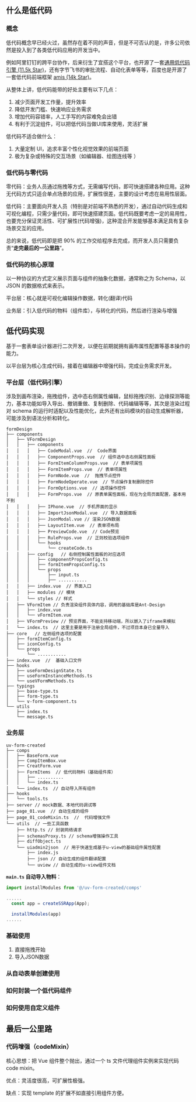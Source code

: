 

## 什么是低代码

### 概念

低代码概念早已经火过，虽然存在着不同的声音，但是不可否认的是，许多公司依然是投入到了各类低代码应用的开发当中。

例如阿里钉钉的跨平台协作，后来衍生了宜搭这个平台，也开源了一套[通用低代码引擎 (11.5k Star)](https://lowcode-engine.cn/index)，还有字节飞书的审批流程、自动化表单等等，百度也是开源了一套低代码前端框架 [amis (14k Star)](https://aisuda.bce.baidu.com/amis/zh-CN/docs/index)。

从整体上讲，低代码能带的好处主要有以下几点：

1. 减少页面开发工作量，提升效率
2. 降低开发门槛、快速响应业务需求
3. 增加代码容错率，人工手写的内容难免会出错
4. 有利于沉淀组件，可以把低代码当做UI库来使用，灵活扩展

低代码不适合做什么：

1. 大量定制 UI，追求丰富个性化视觉效果的前端页面
2. 极为复杂或特殊的交互场景（如编辑器、绘图连线等 ）

### 低代码与零代码

零代码：业务人员通过拖拽等方式，无需编写代码，即可快速搭建各种应用。这种无代码方式只适合单点场景的应用，扩展性很差，主要的设计考虑在易用性层面。

低代码：主要面向开发人员（特别是对前端不熟悉的开发），通过自动代码生成和可视化编程，只需少量代码，即可快速搭建页面。低代码既要考虑一定的易用性，也要充分保证灵活性、可扩展性(代码增强)，这种混合开发能够基本满足具有复杂场景交互的应用。

总的来说，低代码即是把 90% 的工作交给程序去完成，而开发人员只需要负责“**走完最后的一公里路**”。

### 低代码的核心原理

以一种协议的方式定义展示页面与组件的抽象化数据，通常称之为 Schema，以 JSON 的数据格式来表示。

平台层：核心就是可视化编辑操作数据，转化(翻译)代码

业务层：引入低代码的物料（组件库），与转化的代码，然后进行渲染与增强

## 低代码实现

基于一套表单设计器进行二次开发，以便在前期就拥有画布属性配置等基本操作的能力。

以平台层为核心生成代码，接着在编辑器中增强代码，完成业务需求开发。

### 平台层（低代码引擎）

涉及到画布渲染，拖拽组件，选中态右侧属性编辑，鼠标拖拽识别、边缘探测等能力，基本功能如导入导出、撤销重做、复制删除、代码编辑等等，其次是渲染过程对 schema 的运行时适配以及性能优化，此外还有出码模块的自动生成解析器，可能涉及到语法分析和转化。

```
formDesign
├── components
│   ├── VFormDesign
│   │   ├── components
│   │   │   ├── CodeModal.vue  //  Code界面
│   │   │   ├── ComponentProps.vue  // 组件选中态右侧属性面板
│   │   │   ├── FormItemColumnProps.vue  // 表单项属性
│   │   │   ├── FormItemProps.vue  // 表单项属性
│   │   │   ├── FormNode.vue  //  拖拽节点控件
│   │   │   ├── FormNodeOperate.vue  // 节点操作复制删除控件
│   │   │   ├── FormOptions.vue  // 选项操作控件
│   │   │   ├── FormProps.vue  // 原表单属性面板，现在为全局页面配置，基本用不到
│   │   │   ├── IPhone.vue  // 手机界面的显示
│   │   │   ├── ImportJsonModal.vue  // 导入数据面板
│   │   │   ├── JsonModal.vue // 渲染JSON数据
│   │   │   ├── LayoutItem.vue  // 表单项布局
│   │   │   ├── PreviewCode.vue  // Code预览
│   │   │   ├── RuleProps.vue  // 正则校验选项组件
│   │   │   └── hooks
│   │   │       └── createCode.ts
│   │   ├── config   // 右侧控制属性面板的对应选项
│   │   │   ├── componentPropsConfig.ts
│   │   │   ├── formItemPropsConfig.ts
│   │   │   └── props
│   │   │       ├── input.ts
│   │   │       ├── ...........
│   │   ├── index.vue  // 界面入口
│   │   ├── modules // 模块
│   │   └── styles // 样式
│   ├── VFormItem // 负责渲染组件具体内容，调用的基础库是Ant-Design
│   │   ├── index.vue
│   │   └── vFormItem.vue
│   ├── VFormPreview // 预览界面，不能支持移动端，所以嵌入了iframe来模拟
│   └── index.ts  // 这里主要是用于注册全局组件，不过项目本身已全量导入
├── core   // 左侧组件选项的配置
│   ├── formItemConfig.ts
│   ├── iconConfig.ts
│   └── props
│       └── ...........
├── index.vue  //  基础入口文件
├── hooks
│   ├── useFormDesignState.ts
│   ├── useFormInstanceMethods.ts
│   └── useVFormMethods.ts
├── typings
│   ├── base-type.ts
│   ├── form-type.ts
│   └── v-form-component.ts
└── utils
    ├── index.ts
    └── message.ts
```

### 业务层

```
uv-form-created
├── comps
│   ├── BaseForm.vue
│   ├── CompItemBox.vue
│   ├── CreatForm.vue
│   ├── FormItems  // 低代码物料（基础组件库）
│   │   ├── ..........
│   │   └── index.ts
│   └── index.ts  // 自动导入所有组件
├── hooks
│   └── tools.ts
├── server // mock数据、本地代码调试等
├── page_01.vue  // 自动生成的组件
├── page_01_codeMixin.ts  //  代码增强文件
└── utils  // 一些工具函数
    ├── http.ts // 封装网络请求
    ├── schemasProxy.ts // schema增强操作工具
    ├── diffObject.ts
    └── uiadmin2json  // 用于快速生成基于u-view的基础组件属性配置
        ├── index.js
        ├── json // 自动生成的组件翻译配置
        └── uview // 自动生成的u-view组件文档
```

**`main.ts` **自动导入物料****：

```js
import installModules from '@/uv-form-created/comps'

......
  const app = createSSRApp(App);

  installModules(app)
......
```

### 基础使用

1. 直接拖拽开始
2. 导入JSON数据

### 从自动表单创建使用



### 如何封装一个低代码组件



### 如何使用自定义组件



## 最后一公里路

### 代码增强（codeMixin）

核心思想：把 Vue 组件整个抛出，通过一个 ts 文件代理组件实例来实现代码 code mixin。

优点：灵活度很高，可扩展性极强。

缺点：实现 template 的扩展不如直接引用组件方便。




